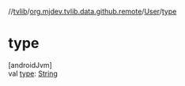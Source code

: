 //[tvlib](../../../index.md)/[org.mjdev.tvlib.data.github.remote](../index.md)/[User](index.md)/[type](type.md)

# type

[androidJvm]\
val [type](type.md): [String](https://kotlinlang.org/api/latest/jvm/stdlib/kotlin/-string/index.html)
